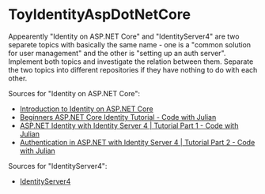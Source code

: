 # ToyIdentityAspDotNetCore

Appearently "Identity on ASP.NET Core" and "IdentityServer4" are two separete topics with basically the same name - one is a "common solution for user management" and the other is "setting up an auth server". Implement both topics and investigate the relation between them. Separate the two topics into different repositories if they have nothing to do with each other.

Sources for "Identity on ASP.NET Core":
- [Introduction to Identity on ASP.NET Core](https://learn.microsoft.com/en-us/aspnet/core/security/authentication/identity?view=aspnetcore-7.0&tabs=visual-studio)
- [Beginners ASP.NET Core Identity Tutorial - Code with Julian](https://www.youtube.com/watch?v=5UfJeDcoC1k)
- [ASP.NET Identity with Identity Server 4 | Tutorial Part 1 - Code with Julian](https://www.youtube.com/watch?v=SXJ377G5bOg)
- [Authentication in ASP.NET with Identity Server 4 | Tutorial Part 2 - Code with Julian](https://www.youtube.com/watch?v=rNqgxAqGZJ8)



Sources for "IdentityServer4":
- [IdentityServer4](https://identityserver4.readthedocs.io/en/latest/quickstarts/1_client_credentials.html)

